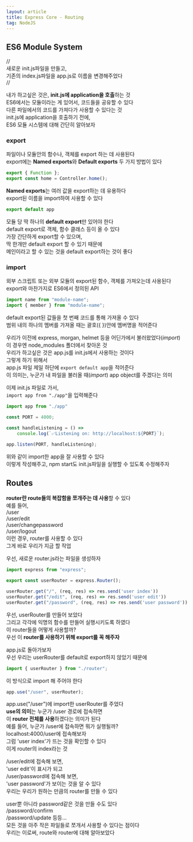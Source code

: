 ```yaml
---
layout: article
title: Express Core - Routing
tag: NodeJS
---
```


## ES6 Module System

//  
새로운 init.js파일을 만들고,  
기존의 index.js파일을 app.js로 이름을 변경해주었다  
//

내가 하고싶은 것은, **init.js에 application을 호출**하는 것  
ES6에서는 모듈이라는 게 있어서, 코드들을 공유할 수 있다  
다른 파일에서의 코드를 가져다가 사용할 수 있다는 것  
init.js에 application을 호출하기 전에,  
ES6 모듈 시스템에 대해 간단히 알아보자  

### export
파일이나 모듈안의 함수나, 객체를 export 하는 데 사용된다  
export에는 **Named exports**와 **Default exports** 두 가지 방법이 있다  

```js
export { Function };
export const home = Controller.home();
```
**Named exports**는 여러 값을 export하는 데 유용하다  
export된 이름을 import하여 사용할 수 있다  

```js
export default app
```
모듈 당 딱 하나의 **default export**만 있어야 한다  
default export로 객체, 함수 클래스 등이 올 수 있다  
가장 간단하게 export할 수 있으며,  
딱 한개만 default export 할 수 있기 때문에  
메인이라고 할 수 있는 것을 default export하는 것이 좋다  

### import
외부 스크립트 또는 외부 모듈의 export된 함수, 객체를 가져오는데 사용된다  
export와 마찬가지로 ES6에서 정의된 API 

```js
import name from "module-name";
import { member } from "module-name";
```
default export된 값들을 첫 번째 코드를 통해 가져올 수 있다  
범위 내의 하나의 멤버를 가져올 때는 괄호({ })안에 멤버명을 적어준다  

우리가 이전에 express, morgan, helmet 등을 어딘가에서 불러왔었다(*import*)  
이 경우엔 node_modules 폴더에서 찾아온 것  
우리가 하고싶은 것은 app.js를 init.js에서 사용하는 것이다  
그렇게 하기 위해서  
app.js 파일 제일 하단에 `export default app`을 적어준다  
이 의미는, 누군가 내 파일을 불러올 때(*import*) app object를 주겠다는 의미  

이제 init.js 파일로 가서,  
`import app from "./app"`을 입력해준다   
```js
import app from "./app"

const PORT = 4000;

const handleListening = () =>
    console.log(`✅Listening on: http://localhost:${PORT}`);

app.listen(PORT, handleListening);
```
위와 같이 import한 app을 잘 사용할 수 있다  
이렇게 작성해주고, npm start도 init.js파일을 실행할 수 있도록 수정해주자  

## Routes

**router란 route들의 복잡함을 쪼개주는 데 사용**할 수 있다  
예를 들어,  
/user  
/user/edit  
/user/changepassword  
/user/logout  
이런 경우, router를 사용할 수 있다  
그게 바로 우리가 지금 할 작업  

우선, 새로운 router.js라는 파일을 생성하자       
```js
import express from "express";

export const userRouter = express.Router();

userRouter.get("/", (req, res) => res.send('user index'))
userRouter.get("/edit", (req, res) => res.send('user edit'))
userRouter.get("/password", (req, res) => res.send('user password'))

```
우선, userRouter를 만들어 보았다  
그리고 각각에 익명의 함수를 만들어 실행시키도록 하였다  
이 router들을 어떻게 사용할까?  
우선 이 **router를 사용하기 위해 export를 꼭 해주자**  

app.js로 돌아가보자  
우선 우리는 userRouter를 default로 export하지 않았기 때문에
```js
import { userRouter } from "./router";
```
이 방식으로 import 해 주어야 한다 

```js
app.use("/user", userRouter);
```
app.use("/user")에 import한 userRouter를 주었다  
**use의 의미**는 누군가 /user 경로에 접속하면  
이 **router 전체를 사용**하겠다는 의미가 된다  
예를 들어, 누군가 /user에 접속하면 뭐가 실행될까?  
<a>localhost:4000/user</a>에 접속해보자  
그럼 'user index'가 뜨는 것을 확인할 수 있다  
이게 router의 index라는 것  

/user/edit에 접속해 보면,  
'user edit'이 표시가 되고  
/user/password에 접속해 보면,  
'user password'가 보이는 것을 알 수 있다  
우리는 우리가 원하는 만큼의 router를 만들 수 있다  

user뿐 아니라 password같은 것을 만들 수도 있다  
/password/confirm  
/password/update 등등...  
모든 것을 아주 작은 파일들로 쪼개서 사용할 수 있다는 점이다  
우리는 이로써, route와 router에 대해 알아보았다